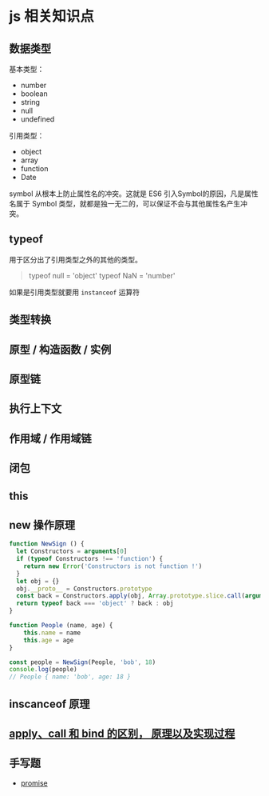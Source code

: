 # js 相关知识点

## 数据类型

基本类型：
  - number
  - boolean
  - string
  - null
  - undefined

引用类型：
  - object
  - array
  - function
  - Date

symbol
从根本上防止属性名的冲突。这就是 ES6 引入Symbol的原因，凡是属性名属于 Symbol 类型，就都是独一无二的，可以保证不会与其他属性名产生冲突。

## typeof

用于区分出了引用类型之外的其他的类型。

> typeof null = 'object' 
> typeof NaN = 'number'

如果是引用类型就要用 `instanceof` 运算符

## 类型转换

## 原型 / 构造函数 / 实例

## 原型链

## 执行上下文

## 作用域 / 作用域链

## 闭包

## this

## new 操作原理

``` js
function NewSign () {
  let Constructors = arguments[0]
  if (typeof Constructors !== 'function') {
    return new Error('Constructors is not function !')
  }
  let obj = {}
  obj.__proto__ = Constructors.prototype
  const back = Constructors.apply(obj, Array.prototype.slice.call(arguments, 1))
  return typeof back === 'object' ? back : obj
}

function People (name, age) {
	this.name = name
	this.age = age
}

const people = NewSign(People, 'bob', 18)
console.log(people)
// People { name: 'bob', age: 18 }
```

## inscanceof 原理

## [apply、call 和 bind 的区别， 原理以及实现过程](apply、call%20和%20bind%20的区别，%20原理以及实现过程.md)

## 手写题

- [promise](promise.js)